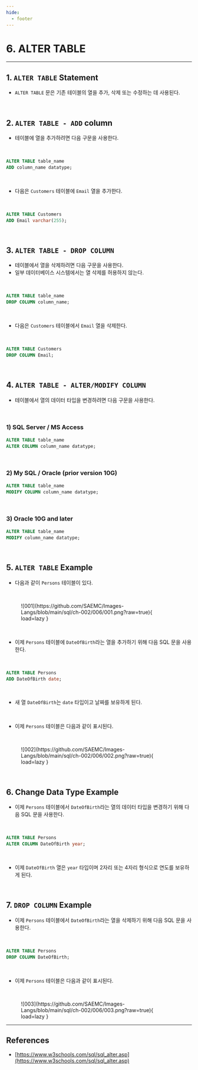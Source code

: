 ```yaml
---
hide:
  - footer
---
```


# 6. ALTER TABLE

---

## 1. `ALTER TABLE` Statement

- `ALTER TABLE` 문은 기존 테이블의 열을 추가, 삭제 또는 수정하는 데 사용된다.

<br/>

## 2. `ALTER TABLE - ADD` column

- 테이블에 열을 추가하려면 다음 구문을 사용한다.

<br/>

```sql
ALTER TABLE table_name
ADD column_name datatype;
```

<br/>

- 다음은 `Customers` 테이블에 `Email` 열을 추가한다.

<br/>

```sql
ALTER TABLE Customers
ADD Email varchar(255);
```

<br/>

## 3. `ALTER TABLE - DROP COLUMN`

- 테이블에서 열을 삭제하려면 다음 구문을 사용한다.
- 일부 데이터베이스 시스템에서는 열 삭제를 허용하지 않는다.

<br/>

```sql
ALTER TABLE table_name
DROP COLUMN column_name;
```

<br/>

- 다음은 `Customers` 테이블에서 `Email` 열을 삭제한다.

<br/>

```sql
ALTER TABLE Customers
DROP COLUMN Email;
```

<br/>

## 4. `ALTER TABLE - ALTER/MODIFY COLUMN`

- 테이블에서 열의 데이터 타입을 변경하려면 다음 구문을 사용한다.

<br/>

### 1) SQL Server / MS Access

```sql
ALTER TABLE table_name
ALTER COLUMN column_name datatype;
```

<br/>

### 2) My SQL / Oracle (prior version 10G)

```sql
ALTER TABLE table_name
MODIFY COLUMN column_name datatype;
```

<br/>

### 3) Oracle 10G and later

```sql
ALTER TABLE table_name
MODIFY column_name datatype;
```

<br/>

## 5. `ALTER TABLE` Example

- 다음과 같이 `Persons` 테이블이 있다.

<br/>

<figure markdown>
  ![001](https://github.com/SAEMC/Images-Langs/blob/main/sql/ch-002/006/001.png?raw=true){ load=lazy }
</figure>

<br/>

- 이제 `Persons` 테이블에 `DateOfBirth`라는 열을 추가하기 위해 다음 SQL 문을 사용한다.

<br/>

```sql
ALTER TABLE Persons
ADD DateOfBirth date;
```

<br/>

- 새 열 `DateOfBirth`는 `date` 타입이고 날짜를 보유하게 된다.

<br/>

- 이제 `Persons` 테이블은 다음과 같이 표시된다.

<br/>

<figure markdown>
  ![002](https://github.com/SAEMC/Images-Langs/blob/main/sql/ch-002/006/002.png?raw=true){ load=lazy }
</figure>

<br/>

## 6. Change Data Type Example

- 이제 `Persons` 테이블에서 `DateOfBirth`라는 열의 데이터 타입을 변경하기 위해 다음 SQL 문을 사용한다.

<br/>

```sql
ALTER TABLE Persons
ALTER COLUMN DateOfBirth year;
```

<br/>

- 이제 `DateOfBirth` 열은 `year` 타입이며 2자리 또는 4자리 형식으로 연도를 보유하게 된다.

<br/>

## 7. `DROP COLUMN` Example

- 이제 `Persons` 테이블에서 `DateOfBirth`라는 열을 삭제하기 위해 다음 SQL 문을 사용한다.

<br/>

```sql
ALTER TABLE Persons
DROP COLUMN DateOfBirth;
```

<br/>

- 이제 `Persons` 테이블은 다음과 같이 표시된다.

<br/>

<figure markdown>
  ![003](https://github.com/SAEMC/Images-Langs/blob/main/sql/ch-002/006/003.png?raw=true){ load=lazy }
</figure>

---

## References

- [https://www.w3schools.com/sql/sql_alter.asp](https://www.w3schools.com/sql/sql_alter.asp)

